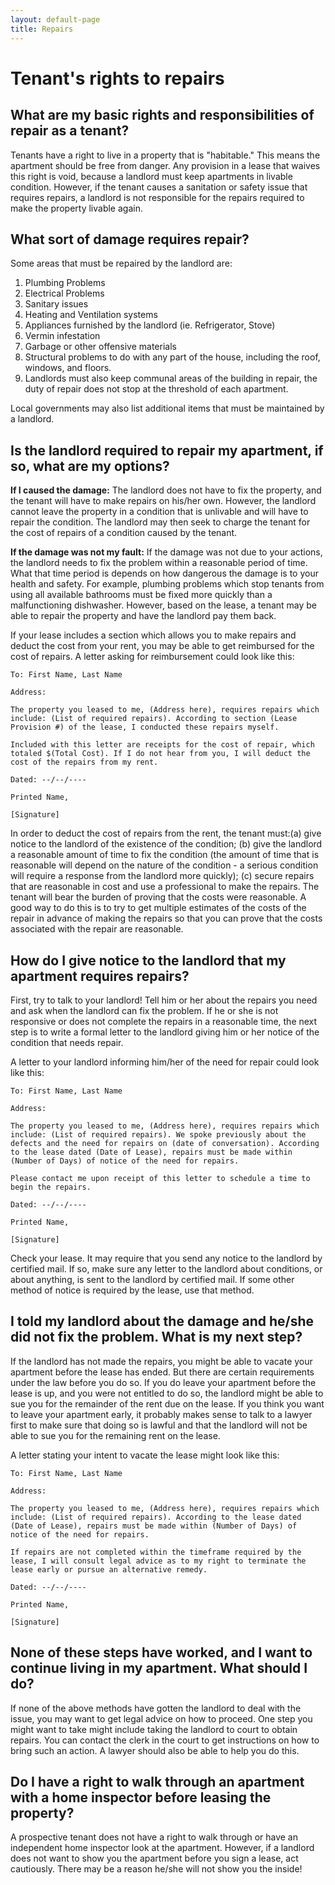 ```yaml
---
layout: default-page
title: Repairs
---
```


# Tenant's rights to repairs

## What are my basic rights and responsibilities of repair as a tenant?

Tenants have a right to live in a property that is "habitable." This means the apartment should be free from danger. Any provision in a lease that waives this right is void, because a landlord must keep apartments in livable condition. However, if the tenant causes a sanitation or safety issue that requires repairs, a landlord is not responsible for the repairs required to make the property livable again.

## What sort of damage requires repair?

Some areas that must be repaired by the landlord are:

1. Plumbing Problems
2. Electrical Problems
3. Sanitary issues
4. Heating and Ventilation systems
5. Appliances furnished by the landlord (ie. Refrigerator, Stove)
6. Vermin infestation
7. Garbage or other offensive materials
8. Structural problems to do with any part of the house, including the roof, windows, and floors.
9. Landlords must also keep communal areas of the building in repair, the duty of repair does not stop at the threshold of each apartment.

Local governments may also list additional items that must be maintained by a landlord.

## Is the landlord required to repair my apartment, if so, what are my options?

**If I caused the damage:** The landlord does not have to fix the property, and the tenant will have to make repairs on his/her own. However, the landlord cannot leave the property in a condition that is unlivable and will have to repair the condition. The landlord may then seek to charge the tenant for the cost of repairs of a condition caused by the tenant.

**If the damage was not my fault:** If the damage was not due to your actions, the landlord needs to fix the problem within a reasonable period of time. What that time period is depends on how dangerous the damage is to your health and safety. For example, plumbing problems which stop tenants from using all available bathrooms must be fixed more quickly than a malfunctioning dishwasher. However, based on the lease, a tenant may be able to repair the property and have the landlord pay them back.

If your lease includes a section which allows you to make repairs and deduct the cost from your rent, you may be able to get reimbursed for the cost of repairs. A letter asking for reimbursement could look like this:

```
To: First Name, Last Name

Address:

The property you leased to me, (Address here), requires repairs which include: (List of required repairs). According to section (Lease Provision #) of the lease, I conducted these repairs myself.

Included with this letter are receipts for the cost of repair, which totaled $(Total Cost). If I do not hear from you, I will deduct the cost of the repairs from my rent.

Dated: --/--/----

Printed Name,

[Signature]
```

In order to deduct the cost of repairs from the rent, the tenant must:(a) give notice to the landlord of the existence of the condition; (b) give the landlord a reasonable amount of time to fix the condition (the amount of time that is reasonable will depend on the nature of the condition - a serious condition will require a response from the landlord more quickly); (c) secure repairs that are reasonable in cost and use a professional to make the repairs. The tenant will bear the burden of proving that the costs were reasonable. A good way to do this is to try to get multiple estimates of the costs of the repair in advance of making the repairs so that you can prove that the costs associated with the repair are reasonable.

## How do I give notice to the landlord that my apartment requires repairs?

First, try to talk to your landlord! Tell him or her about the repairs you need and ask when the landlord can fix the problem. If he or she is not responsive or does not complete the repairs in a reasonable time, the next step is to write a formal letter to the landlord giving him or her notice of the condition that needs repair.

A letter to your landlord informing him/her of the need for repair could look like this:

```
To: First Name, Last Name

Address:

The property you leased to me, (Address here), requires repairs which include: (List of required repairs). We spoke previously about the defects and the need for repairs on (date of conversation). According to the lease dated (Date of Lease), repairs must be made within (Number of Days) of notice of the need for repairs.

Please contact me upon receipt of this letter to schedule a time to begin the repairs.

Dated: --/--/----

Printed Name,

[Signature]
```

Check your lease. It may require that you send any notice to the landlord by certified mail. If so, make sure any letter to the landlord about conditions, or about anything, is sent to the landlord by certified mail. If some other method of notice is required by the lease, use that method.

## I told my landlord about the damage and he/she did not fix the problem. What is my next step?

If the landlord has not made the repairs, you might be able to vacate your apartment before the lease has ended. But there are certain requirements under the law before you do so. If you do leave your apartment before the lease is up, and you were not entitled to do so, the landlord might be able to sue you for the remainder of the rent due on the lease. If you think you want to leave your apartment early, it probably makes sense to talk to a lawyer first to make sure that doing so is lawful and that the landlord will not be able to sue you for the remaining rent on the lease.

A letter stating your intent to vacate the lease might look like this:

```
To: First Name, Last Name

Address:

The property you leased to me, (Address here), requires repairs which include: (List of required repairs). According to the lease dated (Date of Lease), repairs must be made within (Number of Days) of notice of the need for repairs.

If repairs are not completed within the timeframe required by the lease, I will consult legal advice as to my right to terminate the lease early or pursue an alternative remedy.

Dated: --/--/----

Printed Name,

[Signature]
```

## None of these steps have worked, and I want to continue living in my apartment. What should I do?

If none of the above methods have gotten the landlord to deal with the issue, you may want to get legal advice on how to proceed. One step you might want to take might include taking the landlord to court to obtain repairs. You can contact the clerk in the court to get instructions on how to bring such an action. A lawyer should also be able to help you do this.

## Do I have a right to walk through an apartment with a home inspector before leasing the property?

A prospective tenant does not have a right to walk through or have an independent home inspector look at the apartment. However, if a landlord does not want to show you the apartment before you sign a lease, act cautiously. There may be a reason he/she will not show you the inside!
